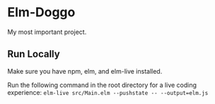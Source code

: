 # Elm-Doggo

My most important project.

## Run Locally

Make sure you have npm, elm, and elm-live installed.

Run the following command in the root directory for a live coding experience:
`elm-live src/Main.elm --pushstate -- --output=elm.js`
